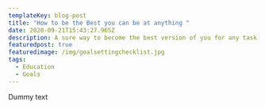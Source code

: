 ```yaml
---
templateKey: blog-post
title: "How to be the Best you can be at anything "
date: 2020-09-21T15:43:27.965Z
description: A sure way to become the best version of you for any task.
featuredpost: true
featuredimage: /img/goalsettingchecklist.jpg
tags:
  - Education
  - Goals
---
```

Dummy text